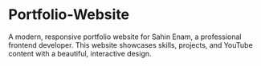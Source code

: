 # Portfolio-Website
A modern, responsive portfolio website for Sahin Enam, a professional frontend developer. This website showcases skills, projects, and YouTube content with a beautiful, interactive design.

